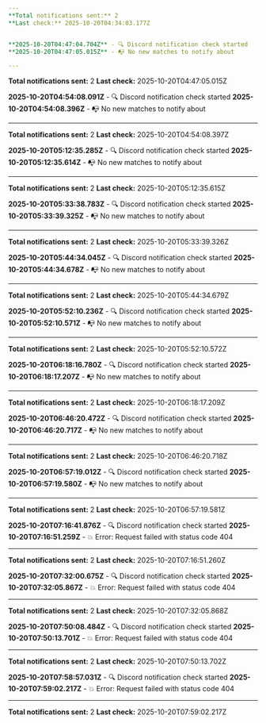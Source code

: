 ```yaml
---
**Total notifications sent:** 2
**Last check:** 2025-10-20T04:34:03.177Z


**2025-10-20T04:47:04.704Z** - 🔍 Discord notification check started
**2025-10-20T04:47:05.015Z** - 📭 No new matches to notify about

---
```

**Total notifications sent:** 2
**Last check:** 2025-10-20T04:47:05.015Z


**2025-10-20T04:54:08.091Z** - 🔍 Discord notification check started
**2025-10-20T04:54:08.396Z** - 📭 No new matches to notify about

---
**Total notifications sent:** 2
**Last check:** 2025-10-20T04:54:08.397Z


**2025-10-20T05:12:35.285Z** - 🔍 Discord notification check started
**2025-10-20T05:12:35.614Z** - 📭 No new matches to notify about

---
**Total notifications sent:** 2
**Last check:** 2025-10-20T05:12:35.615Z


**2025-10-20T05:33:38.783Z** - 🔍 Discord notification check started
**2025-10-20T05:33:39.325Z** - 📭 No new matches to notify about

---
**Total notifications sent:** 2
**Last check:** 2025-10-20T05:33:39.326Z


**2025-10-20T05:44:34.045Z** - 🔍 Discord notification check started
**2025-10-20T05:44:34.678Z** - 📭 No new matches to notify about

---
**Total notifications sent:** 2
**Last check:** 2025-10-20T05:44:34.679Z


**2025-10-20T05:52:10.236Z** - 🔍 Discord notification check started
**2025-10-20T05:52:10.571Z** - 📭 No new matches to notify about

---
**Total notifications sent:** 2
**Last check:** 2025-10-20T05:52:10.572Z


**2025-10-20T06:18:16.780Z** - 🔍 Discord notification check started
**2025-10-20T06:18:17.207Z** - 📭 No new matches to notify about

---
**Total notifications sent:** 2
**Last check:** 2025-10-20T06:18:17.209Z


**2025-10-20T06:46:20.472Z** - 🔍 Discord notification check started
**2025-10-20T06:46:20.717Z** - 📭 No new matches to notify about

---
**Total notifications sent:** 2
**Last check:** 2025-10-20T06:46:20.718Z


**2025-10-20T06:57:19.012Z** - 🔍 Discord notification check started
**2025-10-20T06:57:19.580Z** - 📭 No new matches to notify about

---
**Total notifications sent:** 2
**Last check:** 2025-10-20T06:57:19.581Z


**2025-10-20T07:16:41.876Z** - 🔍 Discord notification check started
**2025-10-20T07:16:51.259Z** - 💥 Error: Request failed with status code 404

---
**Total notifications sent:** 2
**Last check:** 2025-10-20T07:16:51.260Z


**2025-10-20T07:32:00.675Z** - 🔍 Discord notification check started
**2025-10-20T07:32:05.867Z** - 💥 Error: Request failed with status code 404

---
**Total notifications sent:** 2
**Last check:** 2025-10-20T07:32:05.868Z


**2025-10-20T07:50:08.484Z** - 🔍 Discord notification check started
**2025-10-20T07:50:13.701Z** - 💥 Error: Request failed with status code 404

---
**Total notifications sent:** 2
**Last check:** 2025-10-20T07:50:13.702Z


**2025-10-20T07:58:57.031Z** - 🔍 Discord notification check started
**2025-10-20T07:59:02.217Z** - 💥 Error: Request failed with status code 404

---
**Total notifications sent:** 2
**Last check:** 2025-10-20T07:59:02.217Z
